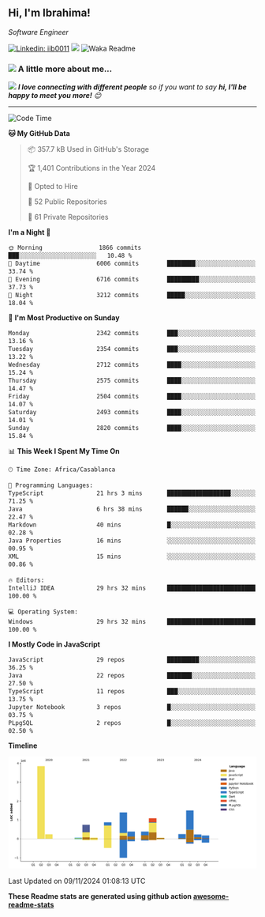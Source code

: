 <h2>Hi, I'm Ibrahima! </h2>
<p><em>Software Engineer 
</em></p>


[![Linkedin: iib0011](https://img.shields.io/badge/-iib0011-blue?style=flat-square&logo=Linkedin&logoColor=white&link=https://www.linkedin.com/in/iib0011/)](https://www.linkedin.com/in/iib0011/)
![](https://visitor-badge.glitch.me/badge?page_id=iib0011)
![Waka Readme](https://github.com/iib0011/iib0011/workflows/Waka%20Readme/badge.svg)


### <img src="https://media.giphy.com/media/VgCDAzcKvsR6OM0uWg/giphy.gif" width="50"> A little more about me...  


<img src="https://media.giphy.com/media/LnQjpWaON8nhr21vNW/giphy.gif" width="60"> <em><b>I love connecting with different people</b> so if you want to say <b>hi, I'll be happy to meet you more!</b> 😊</em>

---
<!--START_SECTION:waka-->
![Code Time](http://img.shields.io/badge/Code%20Time-3%2C962%20hrs%2054%20mins-blue)

**🐱 My GitHub Data** 

> 📦 357.7 kB Used in GitHub's Storage 
 > 
> 🏆 1,401 Contributions in the Year 2024
 > 
> 💼 Opted to Hire
 > 
> 📜 52 Public Repositories 
 > 
> 🔑 61 Private Repositories 
 > 
**I'm a Night 🦉** 

```text
🌞 Morning                1866 commits        ███░░░░░░░░░░░░░░░░░░░░░░   10.48 % 
🌆 Daytime                6006 commits        ████████░░░░░░░░░░░░░░░░░   33.74 % 
🌃 Evening                6716 commits        █████████░░░░░░░░░░░░░░░░   37.73 % 
🌙 Night                  3212 commits        █████░░░░░░░░░░░░░░░░░░░░   18.04 % 
```
📅 **I'm Most Productive on Sunday** 

```text
Monday                   2342 commits        ███░░░░░░░░░░░░░░░░░░░░░░   13.16 % 
Tuesday                  2354 commits        ███░░░░░░░░░░░░░░░░░░░░░░   13.22 % 
Wednesday                2712 commits        ████░░░░░░░░░░░░░░░░░░░░░   15.24 % 
Thursday                 2575 commits        ████░░░░░░░░░░░░░░░░░░░░░   14.47 % 
Friday                   2504 commits        ████░░░░░░░░░░░░░░░░░░░░░   14.07 % 
Saturday                 2493 commits        ████░░░░░░░░░░░░░░░░░░░░░   14.01 % 
Sunday                   2820 commits        ████░░░░░░░░░░░░░░░░░░░░░   15.84 % 
```


📊 **This Week I Spent My Time On** 

```text
🕑︎ Time Zone: Africa/Casablanca

💬 Programming Languages: 
TypeScript               21 hrs 3 mins       ██████████████████░░░░░░░   71.25 % 
Java                     6 hrs 38 mins       ██████░░░░░░░░░░░░░░░░░░░   22.47 % 
Markdown                 40 mins             █░░░░░░░░░░░░░░░░░░░░░░░░   02.28 % 
Java Properties          16 mins             ░░░░░░░░░░░░░░░░░░░░░░░░░   00.95 % 
XML                      15 mins             ░░░░░░░░░░░░░░░░░░░░░░░░░   00.86 % 

🔥 Editors: 
IntelliJ IDEA            29 hrs 32 mins      █████████████████████████   100.00 % 

💻 Operating System: 
Windows                  29 hrs 32 mins      █████████████████████████   100.00 % 
```

**I Mostly Code in JavaScript** 

```text
JavaScript               29 repos            █████████░░░░░░░░░░░░░░░░   36.25 % 
Java                     22 repos            ███████░░░░░░░░░░░░░░░░░░   27.50 % 
TypeScript               11 repos            ███░░░░░░░░░░░░░░░░░░░░░░   13.75 % 
Jupyter Notebook         3 repos             █░░░░░░░░░░░░░░░░░░░░░░░░   03.75 % 
PLpgSQL                  2 repos             █░░░░░░░░░░░░░░░░░░░░░░░░   02.50 % 
```



**Timeline**

![Lines of Code chart](https://raw.githubusercontent.com/iib0011/iib0011/master/assets/bar_graph.png)


 Last Updated on 09/11/2024 01:08:13 UTC
<!--END_SECTION:waka-->

**These Readme stats are generated using github action [awesome-readme-stats](https://github.com/iib0011/waka-readme-stats)**
